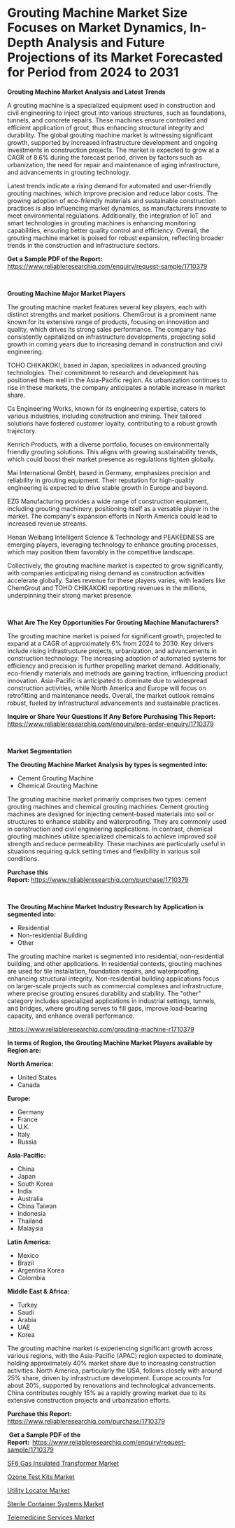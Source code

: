 <p><h1>Grouting Machine Market Size Focuses on Market Dynamics, In-Depth Analysis and Future Projections of its Market Forecasted for Period from 2024 to 2031</h1></p><p><strong>Grouting Machine Market Analysis and Latest Trends</strong></p>
<p><p>A grouting machine is a specialized equipment used in construction and civil engineering to inject grout into various structures, such as foundations, tunnels, and concrete repairs. These machines ensure controlled and efficient application of grout, thus enhancing structural integrity and durability. The global grouting machine market is witnessing significant growth, supported by increased infrastructure development and ongoing investments in construction projects. The market is expected to grow at a CAGR of 8.6% during the forecast period, driven by factors such as urbanization, the need for repair and maintenance of aging infrastructure, and advancements in grouting technology.</p><p>Latest trends indicate a rising demand for automated and user-friendly grouting machines, which improve precision and reduce labor costs. The growing adoption of eco-friendly materials and sustainable construction practices is also influencing market dynamics, as manufacturers innovate to meet environmental regulations. Additionally, the integration of IoT and smart technologies in grouting machines is enhancing monitoring capabilities, ensuring better quality control and efficiency. Overall, the grouting machine market is poised for robust expansion, reflecting broader trends in the construction and infrastructure sectors.</p></p>
<p><strong>Get a Sample PDF of the Report:&nbsp;</strong> <a href="https://www.reliableresearchiq.com/enquiry/request-sample/1710379?utm_campaign=100&utm_medium=2&utm_source=Github&utm_content=ia&utm_term=22102024&utm_id=grouting-machine">https://www.reliableresearchiq.com/enquiry/request-sample/1710379</a></p>
<p>&nbsp;</p>
<p><strong>Grouting Machine Major Market Players</strong></p>
<p><p>The grouting machine market features several key players, each with distinct strengths and market positions. ChemGrout is a prominent name known for its extensive range of products, focusing on innovation and quality, which drives its strong sales performance. The company has consistently capitalized on infrastructure developments, projecting solid growth in coming years due to increasing demand in construction and civil engineering.</p><p>TOHO CHIKAKOKI, based in Japan, specializes in advanced grouting technologies. Their commitment to research and development has positioned them well in the Asia-Pacific region. As urbanization continues to rise in these markets, the company anticipates a notable increase in market share.</p><p>Cs Engineering Works, known for its engineering expertise, caters to various industries, including construction and mining. Their tailored solutions have fostered customer loyalty, contributing to a robust growth trajectory.</p><p>Kenrich Products, with a diverse portfolio, focuses on environmentally friendly grouting solutions. This aligns with growing sustainability trends, which could boost their market presence as regulations tighten globally.</p><p>Mai International GmbH, based in Germany, emphasizes precision and reliability in grouting equipment. Their reputation for high-quality engineering is expected to drive stable growth in Europe and beyond.</p><p>EZG Manufacturing provides a wide range of construction equipment, including grouting machinery, positioning itself as a versatile player in the market. The company's expansion efforts in North America could lead to increased revenue streams.</p><p>Henan Weibang Intelligent Science & Technology and PEAKEDNESS are emerging players, leveraging technology to enhance grouting processes, which may position them favorably in the competitive landscape.</p><p>Collectively, the grouting machine market is expected to grow significantly, with companies anticipating rising demand as construction activities accelerate globally. Sales revenue for these players varies, with leaders like ChemGrout and TOHO CHIKAKOKI reporting revenues in the millions, underpinning their strong market presence.</p></p>
<p>&nbsp;</p>
<p><strong>What Are The Key Opportunities For Grouting Machine Manufacturers?</strong></p>
<p><p>The grouting machine market is poised for significant growth, projected to expand at a CAGR of approximately 6% from 2024 to 2030. Key drivers include rising infrastructure projects, urbanization, and advancements in construction technology. The increasing adoption of automated systems for efficiency and precision is further propelling market demand. Additionally, eco-friendly materials and methods are gaining traction, influencing product innovation. Asia-Pacific is anticipated to dominate due to widespread construction activities, while North America and Europe will focus on retrofitting and maintenance needs. Overall, the market outlook remains robust, fueled by infrastructural advancements and sustainable practices.</p></p>
<p><strong>Inquire or Share Your Questions If Any Before Purchasing This Report:</strong> <a href="https://www.reliableresearchiq.com/enquiry/pre-order-enquiry/1710379?utm_campaign=100&utm_medium=2&utm_source=Github&utm_content=ia&utm_term=22102024&utm_id=grouting-machine">https://www.reliableresearchiq.com/enquiry/pre-order-enquiry/1710379</a></p>
<p>&nbsp;</p>
<p><strong>Market Segmentation</strong></p>
<p><strong>The Grouting Machine Market Analysis by types is segmented into:</strong></p>
<p><ul><li>Cement Grouting Machine</li><li>Chemical Grouting Machine</li></ul></p>
<p><p>The grouting machine market primarily comprises two types: cement grouting machines and chemical grouting machines. Cement grouting machines are designed for injecting cement-based materials into soil or structures to enhance stability and waterproofing. They are commonly used in construction and civil engineering applications. In contrast, chemical grouting machines utilize specialized chemicals to achieve improved soil strength and reduce permeability. These machines are particularly useful in situations requiring quick setting times and flexibility in various soil conditions.</p></p>
<p><strong>Purchase this Report:&nbsp;</strong><a href="https://www.reliableresearchiq.com/purchase/1710379?utm_campaign=100&utm_medium=2&utm_source=Github&utm_content=ia&utm_term=22102024&utm_id=grouting-machine">https://www.reliableresearchiq.com/purchase/1710379</a></p>
<p>&nbsp;</p>
<p><strong>The Grouting Machine Market Industry Research by Application is segmented into:</strong></p>
<p><ul><li>Residential</li><li>Non-residential Building</li><li>Other</li></ul></p>
<p><p>The grouting machine market is segmented into residential, non-residential building, and other applications. In residential contexts, grouting machines are used for tile installation, foundation repairs, and waterproofing, enhancing structural integrity. Non-residential building applications focus on larger-scale projects such as commercial complexes and infrastructure, where precise grouting ensures durability and stability. The "other" category includes specialized applications in industrial settings, tunnels, and bridges, where grouting serves to fill gaps, improve load-bearing capacity, and enhance overall performance.</p></p>
<p><a href="https://www.reliableresearchiq.com/grouting-machine-r1710379?utm_campaign=100&utm_medium=2&utm_source=Github&utm_content=ia&utm_term=22102024&utm_id=grouting-machine">&nbsp;https://www.reliableresearchiq.com/grouting-machine-r1710379</a></p>
<p><strong>In terms of Region, the Grouting Machine Market Players available by Region are:</strong></p>
<p>
    <p> <strong> North America: </strong>
        <ul>
            <li>United States</li>
            <li>Canada</li>
        </ul>
        </p> 
    <p> <strong> Europe: </strong>
        <ul>
            <li>Germany</li>
            <li>France</li>
            <li>U.K.</li>
            <li>Italy</li>
            <li>Russia</li>
        </ul>
        </p> 
    <p> <strong> Asia-Pacific: </strong>
        <ul>
            <li>China</li>
            <li>Japan</li>
            <li>South Korea</li>
            <li>India</li>
            <li>Australia</li>
            <li>China Taiwan</li>
            <li>Indonesia</li>
            <li>Thailand</li>
            <li>Malaysia</li>
        </ul>
        </p> 
    <p> <strong> Latin America: </strong>
        <ul>
            <li>Mexico</li>
            <li>Brazil</li>
            <li>Argentina Korea</li>
            <li>Colombia</li>
        </ul>
        </p> 
    <p> <strong> Middle East & Africa: </strong>
        <ul>
            <li>Turkey</li>
            <li>Saudi</li>
            <li>Arabia</li>
            <li>UAE</li>
            <li>Korea</li>
        </ul>
    </p>
    </p>
<p><p>The grouting machine market is experiencing significant growth across various regions, with the Asia-Pacific (APAC) region expected to dominate, holding approximately 40% market share due to increasing construction activities. North America, particularly the USA, follows closely with around 25% share, driven by infrastructure development. Europe accounts for about 20%, supported by renovations and technological advancements. China contributes roughly 15% as a rapidly growing market due to its extensive construction projects and urbanization efforts.</p></p>
<p><strong>Purchase this Report: </strong><a href="https://www.reliableresearchiq.com/purchase/1710379?utm_campaign=100&utm_medium=2&utm_source=Github&utm_content=ia&utm_term=22102024&utm_id=grouting-machine">https://www.reliableresearchiq.com/purchase/1710379</a></p>
<p>&nbsp;<strong>Get a Sample PDF of the Report:&nbsp;&nbsp;</strong><a href="https://www.reliableresearchiq.com/enquiry/request-sample/1710379?utm_campaign=100&utm_medium=2&utm_source=Github&utm_content=ia&utm_term=22102024&utm_id=grouting-machine">https://www.reliableresearchiq.com/enquiry/request-sample/1710379</a></p>
<p><strong></strong></p>
<p><p><a href="https://issuu.com/reportprime-2/docs/sf6-gas-insulated-transformer-marke_941332f5df9a27?utm_campaign=100&utm_medium=2&utm_source=Github&utm_content=ia&utm_term=22102024&utm_id=grouting-machine">SF6 Gas Insulated Transformer Market</a></p><p><a href="https://github.com/jerridoxdemase/Market-Research-Report-List-1/blob/main/ozone-test-kits-market.md?utm_campaign=100&utm_medium=2&utm_source=Github&utm_content=ia&utm_term=22102024&utm_id=grouting-machine">Ozone Test Kits Market</a></p><p><a href="https://issuu.com/reportprime-2/docs/utility-locator-market-size-2030.pp_a0ec1a8870a0de?utm_campaign=100&utm_medium=2&utm_source=Github&utm_content=ia&utm_term=22102024&utm_id=grouting-machine">Utility Locator Market</a></p><p><a href="https://www.linkedin.com/pulse/sterile-container-systems-market-revolution-2024-2031-trends-fbtoe?utm_campaign=100&utm_medium=2&utm_source=Github&utm_content=ia&utm_term=22102024&utm_id=grouting-machine">Sterile Container Systems Market</a></p><p><a href="https://www.linkedin.com/pulse/in-depth-telemedicine-services-market-review-size-share-vyeue?utm_campaign=100&utm_medium=2&utm_source=Github&utm_content=ia&utm_term=22102024&utm_id=grouting-machine">Telemedicine Services Market</a></p></p>